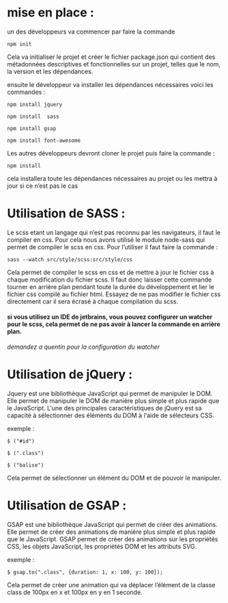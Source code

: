 # mise en place : 
un des développeurs va commencer par faire la commande

```npm init```

Cela va initialiser le projet et créer le fichier package.json qui contient des métadonnées descriptives et fonctionnelles sur un projet, telles que le nom, la version et les dépendances.

ensuite le développeur va installer les dépendances nécessaires voici les commandes :

```npm install jquery``` 

```npm install  sass```

```npm install gsap```

```npm install font-awesome```



Les autres développeurs devront cloner le projet puis faire la commande :

```npm install```

cela installera toute les dépendances nécessaires au projet ou les mettra à jour si ce n’est pas le cas

# Utilisation de SASS :

Le scss etant un langage qui n’est pas reconnu par les navigateurs, il faut le compiler en css. Pour cela nous avons utilisé le module node-sass qui permet de compiler le scss en css. Pour l’utiliser il faut faire la commande :

```sass --watch src/style/scss:src/style/css```

Cela permet de compiler le scss en css et de mettre à jour le fichier css à chaque modification du fichier scss. 
Il faut donc laisser cette commande tourner en arrière plan pendant toute la durée du développement et lier le fichier css compilé au fichier html.
Essayez de ne pas modifier le fichier css directement car il sera écrasé à chaque compilation du scss.

#### si vous utilisez un IDE de jetbrains, vous pouvez configurer un watcher pour le scss, cela permet de ne pas avoir à lancer la commande en arrière plan.

*demandez a quentin pour la configuration du watcher*

# Utilisation de jQuery :

Jquery est une bibliothèque JavaScript qui permet de manipuler le DOM. Elle permet de manipuler le DOM de manière plus simple et plus rapide que le JavaScript. 
L'une des principales caractéristiques de jQuery est sa capacité à sélectionner des éléments du DOM à l'aide de sélecteurs CSS.

exemple : 

```$ ("#id")```

```$ (".class")```

```$ ("balise")```

Cela permet de sélectionner un élément du DOM et de pouvoir le manipuler.

# Utilisation de GSAP :

GSAP est une bibliothèque JavaScript qui permet de créer des animations. Elle permet de créer des animations de manière plus simple et plus rapide que le JavaScript.
GSAP permet de créer des animations sur les propriétés CSS, les objets JavaScript, les propriétés DOM et les attributs SVG.

exemple : 

```$ gsap.to(".class", {duration: 1, x: 100, y: 100});```

Cela permet de créer une animation qui va déplacer l’élément de la classe class de 100px en x et 100px en y en 1 seconde.
